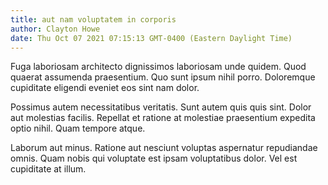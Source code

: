 ```yaml
---
title: aut nam voluptatem in corporis
author: Clayton Howe
date: Thu Oct 07 2021 07:15:13 GMT-0400 (Eastern Daylight Time)
---
```

Fuga laboriosam architecto dignissimos laboriosam unde quidem. Quod quaerat assumenda praesentium. Quo sunt ipsum nihil porro. Doloremque cupiditate eligendi eveniet eos sint nam dolor.

 Possimus autem necessitatibus veritatis. Sunt autem quis quis sint. Dolor aut molestias facilis. Repellat et ratione at molestiae praesentium expedita optio nihil. Quam tempore atque.

 Laborum aut minus. Ratione aut nesciunt voluptas aspernatur repudiandae omnis. Quam nobis qui voluptate est ipsam voluptatibus dolor. Vel est cupiditate at illum.
